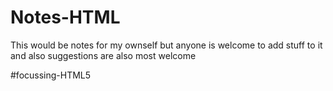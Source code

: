 # Notes-HTML

This would be notes for my ownself but anyone is welcome to add stuff to it and also suggestions are also most welcome

#focussing-HTML5
